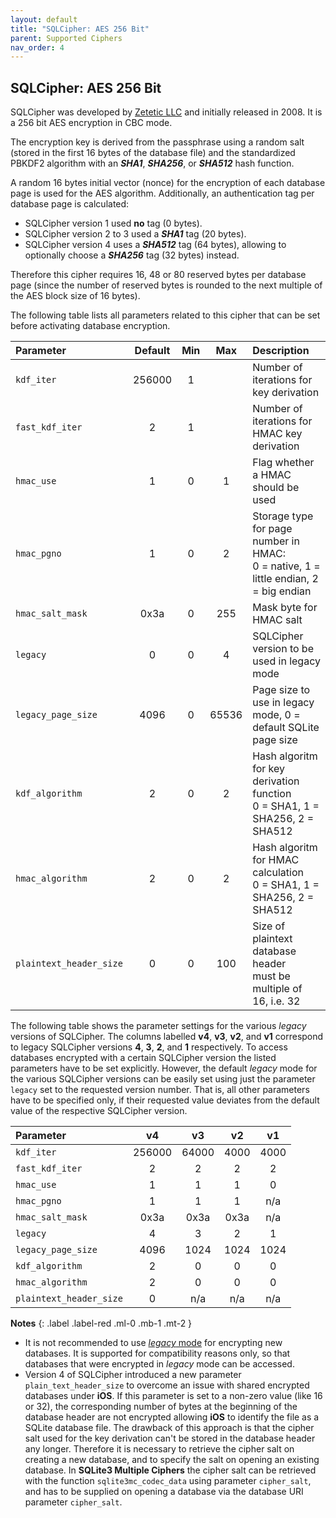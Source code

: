 ```yaml
---
layout: default
title: "SQLCipher: AES 256 Bit"
parent: Supported Ciphers
nav_order: 4
---
```

## <a name="cipher_sqlcipher"/> SQLCipher:  AES 256 Bit

SQLCipher was developed by [Zetetic LLC](https://www.zetetic.net/sqlcipher) and initially released in 2008. It is a 256 bit AES encryption in CBC mode.

The encryption key is derived from the passphrase using a random salt (stored in the first 16 bytes of the database file) and the standardized PBKDF2 algorithm with an **_SHA1_**, **_SHA256_**, or **_SHA512_** hash function.

A random 16 bytes initial vector (nonce) for the encryption of each database page is used for the AES algorithm. Additionally, an authentication tag per database page is calculated:

- SQLCipher version 1 used **no** tag (0 bytes).
- SQLCipher version 2 to 3 used a **_SHA1_** tag (20 bytes).
- SQLCipher version 4 uses a **_SHA512_** tag (64 bytes), allowing to optionally choose a **_SHA256_** tag (32 bytes) instead.

Therefore this cipher requires 16, 48 or 80 reserved bytes per database page (since the number of reserved bytes is rounded to the next multiple of the AES block size of 16 bytes).

The following table lists all parameters related to this cipher that can be set before activating database encryption.

| Parameter               | Default | Min   | Max   | Description |
| :---                    | :---:   | :---: | :---: | :--- |
| `kdf_iter`              | 256000  | 1     |       | Number of iterations for key derivation |
| `fast_kdf_iter`         | 2       | 1     |       | Number of iterations for HMAC key derivation |
| `hmac_use`              | 1       | 0     | 1     | Flag whether a HMAC should be used |
| `hmac_pgno`             | 1       | 0     | 2     | Storage type for page number in HMAC:<br/>0 = native, 1 = little endian, 2 = big endian|
| `hmac_salt_mask`        | 0x3a    | 0     | 255   | Mask byte for HMAC salt |
| `legacy`                | 0       | 0     | 4     | SQLCipher version to be used in legacy mode |
| `legacy_page_size`      | 4096    | 0     | 65536 | Page size to use in legacy mode, 0 = default SQLite page size |
| `kdf_algorithm`         | 2       | 0     | 2     | Hash algoritm for key derivation function<br/>0 = SHA1, 1 = SHA256, 2 = SHA512 |
| `hmac_algorithm`        | 2       | 0     | 2     | Hash algoritm for HMAC calculation<br/>0 = SHA1, 1 = SHA256, 2 = SHA512 |
| `plaintext_header_size` | 0       | 0     | 100   | Size of plaintext database header<br/>must be multiple of 16, i.e. 32 |

The following table shows the parameter settings for the various _legacy_ versions of SQLCipher. The columns labelled **v4**, **v3**, **v2**, and **v1** correspond to legacy SQLCipher versions **4**, **3**, **2**, and **1** respectively.  To access databases encrypted with a certain SQLCipher version the listed parameters have to be set explicitly. However, the default _legacy_ mode for the various SQLCipher versions can be easily set using just the parameter `legacy` set to the requested version number. That is, all other parameters have to be specified only, if their requested value deviates from the default value of the respective SQLCipher version.

| Parameter               | v4     | v3    | v2    | v1     |
| :---                    | :---:  | :---: | :---: | :---:  |
| `kdf_iter`              | 256000 | 64000 | 4000  | 4000   |
| `fast_kdf_iter`         | 2      | 2     | 2     | 2      |
| `hmac_use`              | 1      | 1     | 1     | 0      |
| `hmac_pgno`             | 1      | 1     | 1     | n/a    |
| `hmac_salt_mask`        | 0x3a   | 0x3a  | 0x3a  | n/a    |
| `legacy`                | 4      | 3     | 2     | 1      |
| `legacy_page_size`      | 4096   | 1024  | 1024  | 1024   |
| `kdf_algorithm`         | 2      | 0     | 0     | 0      |
| `hmac_algorithm`        | 2      | 0     | 0     | 0      |
| `plaintext_header_size` | 0      | n/a   | n/a   | n/a    |

**Notes**
{: .label .label-red .ml-0 .mb-1 .mt-2 }
- It is not recommended to use [_legacy_ mode](/ciphers/cipher_legacy_mode.md) for encrypting new databases. It is supported for compatibility reasons only, so that databases that were encrypted in _legacy_ mode can be accessed.
- Version 4 of SQLCipher introduced a new parameter `plain_text_header_size` to overcome an issue with shared encrypted databases under **iOS**. If this parameter is set to a non-zero value (like 16 or 32), the corresponding number of bytes at the beginning of the database header are not encrypted allowing **iOS** to identify the file as a SQLite database file. The drawback of this approach is that the cipher salt used for the key derivation can't be stored in the database header any longer. Therefore it is necessary to retrieve the cipher salt on creating a new database, and to specify the salt on opening an existing database. In **SQLite3 Multiple Ciphers** the cipher salt can be retrieved with the function `sqlite3mc_codec_data` using parameter `cipher_salt`, and has to be supplied on opening a database via the database URI parameter `cipher_salt`.
